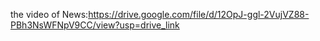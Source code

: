


the video of News:https://drive.google.com/file/d/12OpJ-ggl-2VujVZ88-PBh3NsWFNpV9CC/view?usp=drive_link
 
 
